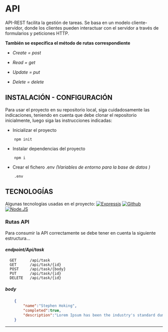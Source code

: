 # API
API-REST facilita la gestión de tareas. Se basa en un modelo cliente-servidor, donde los clientes pueden interactuar con el servidor a través de formularios y peticiones HTTP.

**También se especifica el método de rutas correspondiente**

- *Create = post* 

- *Read = get*

- *Update = put*

- *Delete = delete*


## INSTALACIÓN - CONFIGURACIÓN
Para usar el proyecto en su repositorio local, siga cuidadosamente las indicaciones, teniendo en cuenta que debe clonar el repositorio
inicialmente, luego siga las instrucciones indicadas:

- Inicializar el proyecto
```code
    npm init 
```
- Instalar dependencias del proyecto
```code
    npm i
```
- Crear el fichero .env *(Variables de entorno para la base de datos )*
```code
    .env
```
## TECNOLOGÍAS
Algunas tecnologías usadas en el proyecto:
 [![Expressjs](https://img.shields.io/badge/Express.js-404D59?style=for-the-badge)]()    [![Github](https://img.shields.io/badge/GitHub-100000?style=for-the-badge&logo=github&logoColor=white)]()    [![Node.JS](https://img.shields.io/badge/Node.JS-339933?style=for-the-badge&logo=node.js&logoColor=white&labelColor=101010)]()

### Rutas API

Para consumir la API correctamente se debe tener en cuenta la siguiente estructura...

#### *endpoint/Api/task*
```http
  GET      /api/task
  GET      /api/task/{id}
  POST     /api/task/{body}
  PUT      /api/task/{id}
  DELETE   /api/task/{id}
```
##### **body**
```json
    {
        "name":"Stephen Hoking",
        "completed":true,
        "description":"Lorem Ipsum has been the industry's standard dummy "
    }   

```

-----



